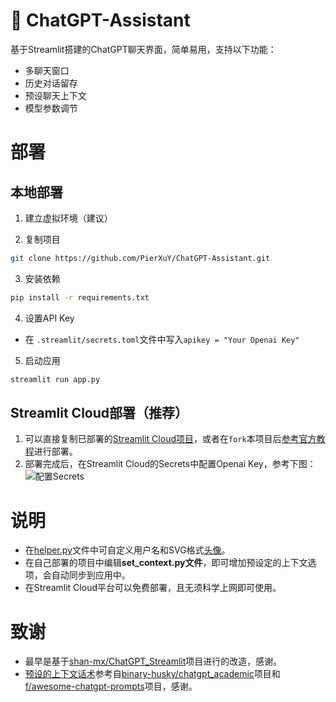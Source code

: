 # 🤖 ChatGPT-Assistant
基于Streamlit搭建的ChatGPT聊天界面，简单易用，支持以下功能：
- 多聊天窗口
- 历史对话留存
- 预设聊天上下文 
- 模型参数调节

# 部署
## 本地部署
1. 建立虚拟环境（建议）

2. 复制项目
```bash
git clone https://github.com/PierXuY/ChatGPT-Assistant.git
```

3. 安装依赖
```bash
pip install -r requirements.txt
```

4. 设置API Key   

- 在 `.streamlit/secrets.toml`文件中写入`apikey = "Your Openai Key"`

5. 启动应用
```bash
streamlit run app.py
```

## Streamlit Cloud部署（推荐）
1. 可以直接复制已部署的[Streamlit Cloud项目](https://pearxuy-gpt.streamlit.app/)，或者在`fork`本项目后[参考官方教程](https://docs.streamlit.io/streamlit-community-cloud/get-started)进行部署。   
2. 部署完成后，在Streamlit Cloud的Secrets中配置Openai Key，参考下图：
![配置Secrets](https://github.com/PierXuY/ChatGPT-Assistant/blob/main/set_secrets.png)


# 说明
- 在[helper.py](https://github.com/PierXuY/ChatGPT-Assistant/blob/main/helper.py)文件中可自定义用户名和SVG格式[头像](https://www.dicebear.com/playground?style=identicon)。
- 在自己部署的项目中编辑**set_context.py文件**，即可增加预设定的上下文选项，会自动同步到应用中。
- 在Streamlit Cloud平台可以免费部署，且无须科学上网即可使用。


# 致谢
- 最早是基于[shan-mx/ChatGPT_Streamlit](https://github.com/shan-mx/ChatGPT_Streamlit)项目进行的改造，感谢。
- [预设的上下文话术](https://github.com/PierXuY/ChatGPT-Assistant/blob/main/set_context.py)参考自[binary-husky/chatgpt_academic](https://github.com/binary-husky/chatgpt_academic)项目和[f/awesome-chatgpt-prompts](https://github.com/f/awesome-chatgpt-prompts)项目，感谢。
